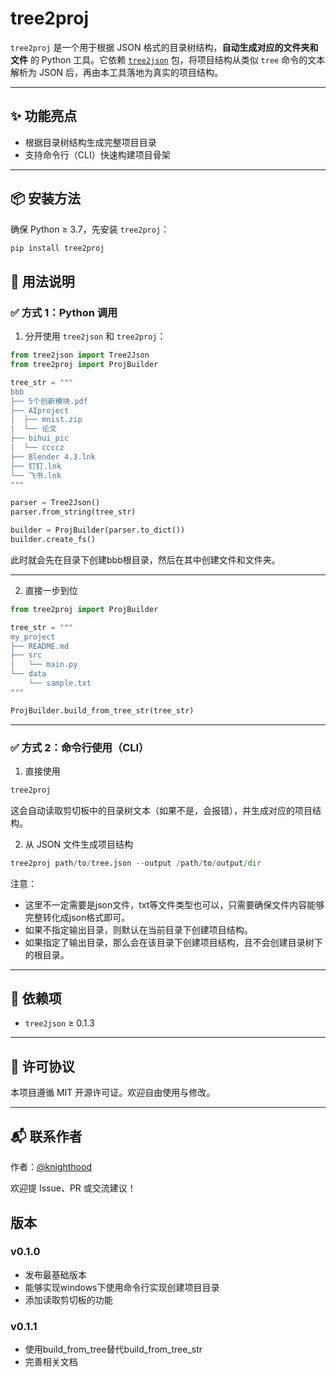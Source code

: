 # tree2proj

`tree2proj` 是一个用于根据 JSON 格式的目录树结构，**自动生成对应的文件夹和文件** 的 Python 工具。它依赖 [`tree2json`](https://pypi.org/project/tree2json/) 包，将项目结构从类似 `tree` 命令的文本解析为 JSON 后，再由本工具落地为真实的项目结构。

---

## ✨ 功能亮点

- 根据目录树结构生成完整项目目录
- 支持命令行（CLI）快速构建项目骨架

---

## 📦 安装方法

确保 Python ≥ 3.7，先安装 `tree2proj`：

```bash
pip install tree2proj
```

## 🧰 用法说明

### ✅ 方式 1：Python 调用
1. 分开使用 `tree2json` 和 `tree2proj`：

```python
from tree2json import Tree2Json
from tree2proj import ProjBuilder

tree_str = """
bbb
├── 5个创新模块.pdf
├── AIproject
|  ├── mnist.zip
|  └── 论文
├── bihui_pic
|  └── ccccz
├── Blender 4.3.lnk
├── 钉钉.lnk
└── 飞书.lnk
"""

parser = Tree2Json()
parser.from_string(tree_str)

builder = ProjBuilder(parser.to_dict())
builder.create_fs()
```
此时就会先在目录下创建bbb根目录，然后在其中创建文件和文件夹。

---

2. 直接一步到位

```python
from tree2proj import ProjBuilder

tree_str = """
my_project
├── README.md
├── src
│   └── main.py
└── data
    └── sample.txt
"""

ProjBuilder.build_from_tree_str(tree_str)
```
---

### ✅ 方式 2：命令行使用（CLI）
1. 直接使用
```bash
tree2proj
```
这会自动读取剪切板中的目录树文本（如果不是，会报错），并生成对应的项目结构。

2. 从 JSON 文件生成项目结构
```python
tree2proj path/to/tree.json --output /path/to/output/dir
```
注意：

- 这里不一定需要是json文件，txt等文件类型也可以，只需要确保文件内容能够完整转化成json格式即可。
- 如果不指定输出目录，则默认在当前目录下创建项目结构。
- 如果指定了输出目录，那么会在该目录下创建项目结构，且不会创建目录树下的根目录。



---

## 🧩 依赖项

* `tree2json` ≥ 0.1.3

---

## 📝 许可协议

本项目遵循 MIT 开源许可证。欢迎自由使用与修改。

---

## 📬 联系作者

作者：[@knighthood](https://github.com/Knighthood2001)

欢迎提 Issue、PR 或交流建议！

## 版本
### v0.1.0
- 发布最基础版本
- 能够实现windows下使用命令行实现创建项目目录
- 添加读取剪切板的功能
### v0.1.1
- 使用build_from_tree替代build_from_tree_str
- 完善相关文档